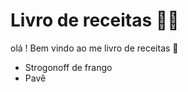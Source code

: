 # Livro de receitas :man_cook:

olá ! Bem vindo ao me livro de receitas :wave:

- Strogonoff de frango
- Pavê